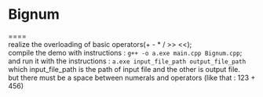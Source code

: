# Bignum
 
====<br>
realize the overloading of basic operators(+ - * / >> <<);<br>
compile the demo with instructions : `g++ -o a.exe main.cpp Bignum.cpp`;<br>
and run it with the instructions : `a.exe input_file_path output_file_path` <br>
which input_file_path is the path of input file and the other is output file.<br>
but there must be a space between numerals and operators (like that : 123 + 456)<br>
